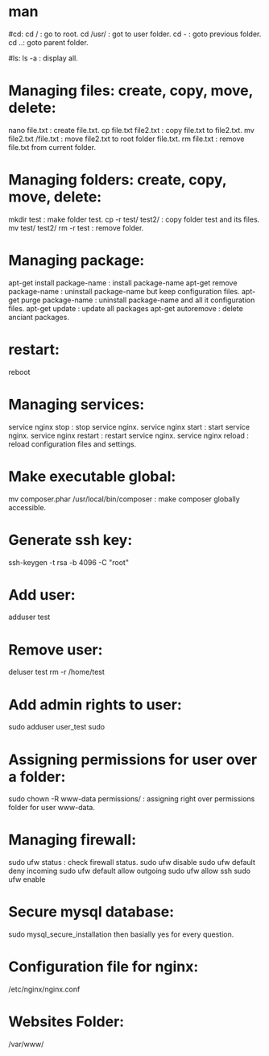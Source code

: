 # man

#cd:
cd / : go to root.
cd /usr/ : got to user folder.
cd - : goto previous folder.
cd ..: goto parent folder.

#ls:
ls -a : display all.

# Managing files: create, copy, move, delete:
nano file.txt : create file.txt.
cp file.txt file2.txt : copy file.txt to file2.txt.
mv file2.txt /file.txt : move file2.txt to root folder file.txt.
rm file.txt : remove file.txt from current folder.

# Managing folders: create, copy, move, delete:
mkdir test : make folder test.
cp -r test/ test2/ : copy folder test and its files.
mv test/ test2/
rm -r test : remove folder.

# Managing package:
apt-get install package-name : install package-name
apt-get remove package-name : uninstall package-name but keep configuration files.
apt-get purge package-name : uninstall package-name and all it configuration files.
apt-get update : update all packages
apt-get autoremove : delete anciant packages.

# restart:
reboot

# Managing services:
service nginx stop : stop service nginx.
service nginx start : start service nginx.
service nginx restart : restart service nginx.
service nginx reload : reload configuration files and settings.

# Make executable global:
mv composer.phar /usr/local/bin/composer : make composer globally accessible.

# Generate ssh key:
ssh-keygen -t rsa -b 4096 -C "root"

# Add user:
adduser test

# Remove user:
deluser test
rm -r /home/test

# Add admin rights to user:
sudo adduser user_test sudo

# Assigning permissions for user over a folder:
sudo chown -R www-data permissions/ : assigning right over permissions folder for user www-data.

# Managing firewall:
sudo ufw status : check firewall status.
sudo ufw disable
sudo ufw default deny incoming
sudo ufw default allow outgoing
sudo ufw allow ssh
sudo ufw enable

# Secure mysql database:
sudo mysql_secure_installation
then basially yes for every question.

# Configuration file for nginx:
/etc/nginx/nginx.conf

# Websites Folder:
/var/www/